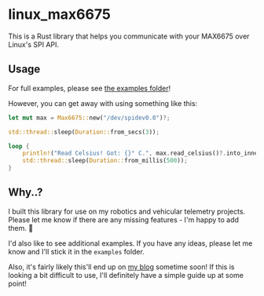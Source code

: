 # linux_max6675

This is a Rust library that helps you communicate with your MAX6675 over Linux's SPI API.

## Usage

For full examples, please see [the examples folder](https://github.com/onkoe/linux_max6675/blob/examples/duo.rs)!

However, you can get away with using something like this:

```rust
let mut max = Max6675::new("/dev/spidev0.0")?;

std::thread::sleep(Duration::from_secs(3));

loop {
    println!("Read Celsius! Got: {}° C.", max.read_celsius()?.into_inner());
    std::thread::sleep(Duration::from_millis(500));
}
```

## Why..?

I built this library for use on my robotics and vehicular telemetry projects. Please let me know if there are any missing features - I'm happy to add them. 🤩️

I'd also like to see additional examples. If you have any ideas, please let me know and I'll stick it in the `examples` folder.

Also, it's fairly likely this'll end up on [my blog](https://barretts.club) sometime soon! If this is looking a bit difficult to use, I'll definitely have a simple guide up at some point!
